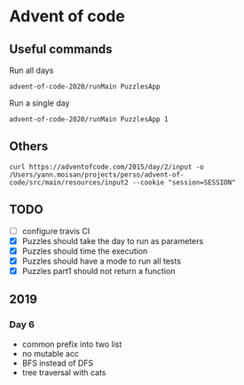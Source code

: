 # Advent of code

## Useful commands

Run all days

```
advent-of-code-2020/runMain PuzzlesApp
```

Run a single day

```
advent-of-code-2020/runMain PuzzlesApp 1
```

## Others

```
curl https://adventofcode.com/2015/day/2/input -o /Users/yann.moisan/projects/perso/advent-of-code/src/main/resources/input2 --cookie "session=SESSION"
```

## TODO

- [ ] configure travis CI
- [X] Puzzles should take the day to run as parameters
- [X] Puzzles should time the execution
- [X] Puzzles should have a mode to run all tests
- [X] Puzzles part1 should not return a function

## 2019

### Day 6

- common prefix into two list
- no mutable acc
- BFS instead of DFS
- tree traversal with cats
